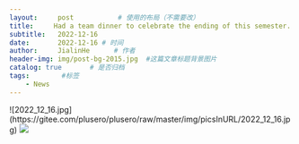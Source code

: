 ```yaml
---
layout:     post           # 使用的布局（不需要改）
title:     Had a team dinner to celebrate the ending of this semester. # 标题
subtitle:   2022-12-16
date:       2022-12-16 # 时间
author:     JialinHe      # 作者
header-img: img/post-bg-2015.jpg  #这篇文章标题背景图片
catalog: true       # 是否归档
tags:        #标签
    - News
---
```

<meta name="referrer" content="no-referrer" />
![2022_12_16.jpg](https://gitee.com/plusero/plusero/raw/master/img/picsInURL/2022_12_16.jpg)
<img referrer="no-referrer|origin|unsafe-url" src="https://gitee.com/plusero/plusero/raw/master/img/picsInURL/2022_12_16.jpg"/>
